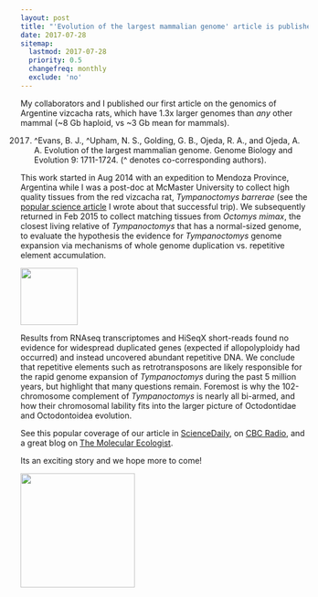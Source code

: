 ```yaml
---
layout: post
title: "'Evolution of the largest mammalian genome' article is published in GBE"
date: 2017-07-28
sitemap:
  lastmod: 2017-07-28
  priority: 0.5
  changefreq: monthly
  exclude: 'no'
---
```


My collaborators and I published our first article on the genomics of Argentine vizcacha rats, which have 1.3x larger genomes than *any* other mammal (~8 Gb haploid, vs ~3 Gb mean for mammals).

2017. ^Evans, B. J., ^Upham, N. S., Golding, G. B., Ojeda, R. A., and Ojeda, A. A. Evolution of the largest mammalian genome. Genome Biology and Evolution 9: 1711-1724. (^ denotes co-corresponding authors).

This work started in Aug 2014 with an expedition to Mendoza Province, Argentina while I was a post-doc at McMaster University to collect high quality tissues from the red vizcacha rat, _Tympanoctomys barrerae_ (see the [popular science article](http://www.thehumangeographic.com/vizcacha-rat/) I wrote about that successful trip). We subsequently returned in Feb 2015 to collect matching tissues from _Octomys mimax_, the closest living relative of _Tympanoctomys_ that has a normal-sized genome, to evaluate the hypothesis the evidence for _Tympanoctomys_ genome expansion via mechanisms of whole genome duplication vs. repetitive element accumulation.

<img src="http://n8upham.github.io/images/Fig1mbe_smallVizRatPhy_plusPhoto_600dpi.jpg" height="100" />

Results from RNAseq transcriptomes and HiSeqX short-reads found no evidence for widespread duplicated genes (expected if allopolyploidy had occurred) and instead uncovered abundant repetitive DNA.  We conclude that repetitive elements such as retrotransposons are likely responsible for the rapid genome expansion of _Tympanoctomys_ during the past 5 million years, but highlight that many questions remain.  Foremost is why the 102-chromosome complement of _Tympanoctomys_ is nearly all bi-armed, and how their chromosomal lability fits into the larger picture of Octodontidae and Octodontoidea evolution.

See this popular coverage of our article in [ScienceDaily](https://www.sciencedaily.com/releases/2017/07/170712110532.htm), on [CBC Radio](http://www.rcinet.ca/en/2017/07/13/how-study-of-a-rare-rat-genome-may-relate-to-humans/), and a great blog on [The Molecular Ecologist](http://www.molecularecologist.com/2017/07/the-largest-mammalian-genome-is-not-polyploid/).

Its an exciting story and we hope more to come!

<img src="http://n8upham.github.io/images/vizRatTeam_Feb2015.jpg" height="200" />



